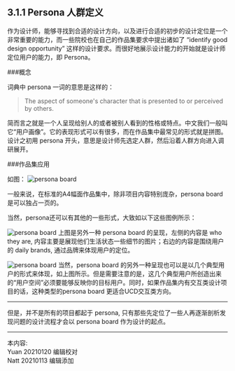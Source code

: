 ## 3.1.1 Persona 人群定义

作为设计师，能够寻找到合适的设计方向，以及进行合适的初步的设计定位是一个非常重要的能力，而一些院校也在自己的作品集要求中提出诸如了 “identify good design opportunity” 这样的设计要求。而很好地展示设计能力的开始就是设计师定位用户的能力，即 Persona。

###概念

词典中 persona 一词的意思是这样的：

> The aspect of someone's character that is presented to or perceived by others.

简而言之就是一个人呈现给别人的或者被别人看到的性格或特点。中文我们一般叫它“用户画像”。它的表现形式可以有很多，而在作品集中最常见的形式就是拼图。设计之初用 persona 开头，意思是设计师先选定人群，然后沿着人群方向进入调研展开。

###作品集应用

如图：
![persona board](http://kitpic.makebi.net/2021/id_02.jpg)

一般来说，在标准的A4幅面作品集中，除非项目内容特别庞杂，persona board 是可以独占一页的。

当然，persona还可以有其他的一些形式，大致如以下这些图例所示：

![persona board](http://kitpic.makebi.net/2021/id_03.jpg)
上图是另外一种 persona board 的呈现，左侧的内容是 who they are, 内容主要是展现他们生活状态一些细节的图片；右边的内容是围绕用户的 daily brands, 通过品牌来体现用户的定位。

![persona board](http://kitpic.makebi.net/2021/id_04.jpg)
当然，persona board 的另外一种呈现也可以是以几个典型用户的形式来体现，如上图所示。但是需要注意的是，这几个典型用户所创造出来的“用户空间”必须要能够反映你的目标用户。同时，如果作品集内有交互类设计项目的话，这种类型的persona board 更适合UCD交互类方向。

---

但是，并不是所有的项目都起于 persona, 只有那些先定位了一些人再逐渐剖析发现问题的设计流程才会以 persona board 作为设计的起点。



---
本内容:  
Yuan 20210120 编辑校对  
Natt 20210113 编辑添加
